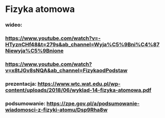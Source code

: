 # Fizyka atomowa
### wideo: 
### https://www.youtube.com/watch?v=-HTyznCHf48&t=279s&ab_channel=Wyja%C5%9Bni%C4%87Niewyja%C5%9Bnione
### https://www.youtube.com/watch?v=x8tJGv8sNQA&ab_channel=FizykaodPodstaw
### prezentacja: https://www.wtc.wat.edu.pl/wp-content/uploads/2018/06/wyklad-14-fizyka-atomowa.pdf
### podsumowanie: https://zpe.gov.pl/a/podsumowanie-wiadomosci-z-fizyki-atomu/Dsp9Rha8w
